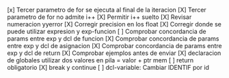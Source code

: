 
[x] Tercer parametro de for se ejecuta al final de la iteracion
[X] Tercer parametro de for no admite i++
[X] Permitir i++ suelto
[X] Revisar numeracion yyerror
[X] Corregir precision en los float
[X] Corregir donde se puede utilizar expresion y exp-funcion
[ ] Comprobar concordancia de params entre exp y dcl de funcion
[X] Comprobar concordancia de params entre exp y dcl de asignacion
[X] Comprobar concordancia de params entre exp y dcl de return
[X] Comprobar ejemplos antes de enviar
[X] declaracion de globales utilizar dos valores en pila = valor + ptr mem
[ ] return obligatorio
[X] break y continue
[ ] dcl-variable: Cambiar IDENTIF por id